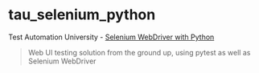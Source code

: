 # tau_selenium_python
Test Automation University - [Selenium WebDriver with Python](https://testautomationu.applitools.com/selenium-webdriver-python-tutorial/)
>Web UI testing solution from the ground up, using pytest as well as Selenium WebDriver

